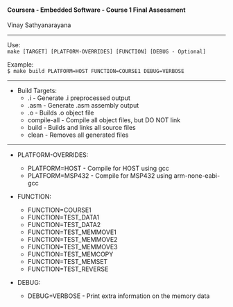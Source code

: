 
#### Coursera - Embedded Software - Course 1 Final Assessment <br /> ####

Vinay Sathyanarayana <br />

----

 Use: <br />
 `make [TARGET] [PLATFORM-OVERRIDES] [FUNCTION] [DEBUG - Optional]`

 Example: <br />
 `$ make build PLATFORM=HOST FUNCTION=COURSE1 DEBUG=VERBOSE`

----

* Build Targets:   
  * <FILE>.i - Generate <FILE>.i preprocessed output
  * <FILE>.asm - Generate <FILE>.asm assembly output
  * <FILE>.o - Builds <FILE>.o object file
  * compile-all - Compile all object files, but DO NOT link
  * build - Builds and links all source files
  * clean - Removes all generated files

----

* PLATFORM-OVERRIDES:
   * PLATFORM=HOST - Compile for HOST using gcc
   * PLATFORM=MSP432 - Compile for MSP432 using arm-none-eabi-gcc

* FUNCTION:
  * FUNCTION=COURSE1
  * FUNCTION=TEST_DATA1
  *	FUNCTION=TEST_DATA2
  *	FUNCTION=TEST_MEMMOVE1
  *	FUNCTION=TEST_MEMMOVE2
  *	FUNCTION=TEST_MEMMOVE3
  *	FUNCTION=TEST_MEMCOPY
  *	FUNCTION=TEST_MEMSET
  *	FUNCTION=TEST_REVERSE

 * DEBUG:
   * DEBUG=VERBOSE - Print extra information on the memory data
